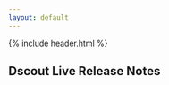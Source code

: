 ```yaml
---
layout: default
---
```

<div class="live-bar"></div>

{% include header.html %}

<h2 class="color--live">Dscout Live Release Notes</h2>
